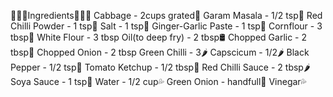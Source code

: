    👩🏻‍🍳Ingredients👩🏻‍🍳
Cabbage - 2cups grated🥬
Garam Masala - 1/2 tsp🧂
Red Chilli Powder - 1 tsp🧂
Salt  - 1 tsp🧂
Ginger-Garlic Paste - 1 tsp🧄
Cornflour - 3 tbsp🌽
White Flour - 3 tbsp
Oil(to deep fry) - 2 tbsp🛢
Chopped Garlic - 2 tbsp🧄
Chopped Onion - 2 tbsp
Green Chilli - 3🌶
Capscicum - 1/2🌶
Black Pepper - 1/2 tsp🧂
Tomato Ketchup - 1/2 tbsp🍅
Red Chilli Sauce - 2 tbsp🌶
Soya Sauce - 1 tsp🧂
Water - 1/2 cup💦
Green Onion - handfull🧅
Vinegar💦
